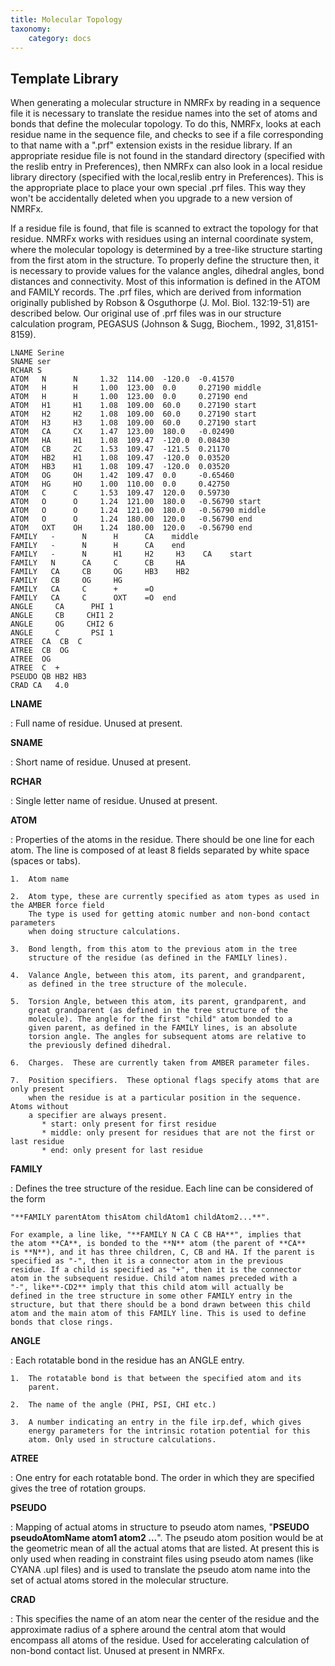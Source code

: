 ```yaml
---
title: Molecular Topology
taxonomy:
    category: docs
---
```

## Template Library

When generating a molecular structure in NMRFx by reading in a
sequence file it is necessary to translate the residue names into the
set of atoms and bonds that define the molecular topology. To do this,
NMRFx, looks at each residue name in the sequence file, and checks to
see if a file corresponding to that name with a ".prf" extension exists
in the residue library. If an appropriate residue file is not found in
the standard directory (specified with the reslib entry in Preferences),
then NMRFx can also look in a local residue library directory
(specified with the local,reslib entry in Preferences). This is the
appropriate place to place your own special .prf files. This way they
won't be accidentally deleted when you upgrade to a new version of
NMRFx.

If a residue file is found, that file is scanned to extract the topology
for that residue. NMRFx works with residues using an internal
coordinate system, where the molecular topology is determined by a
tree-like structure starting from the first atom in the structure. To
properly define the structure then, it is necessary to provide values
for the valance angles, dihedral angles, bond distances and
connectivity. Most of this information is defined in the ATOM and FAMILY
records. The .prf files, which are derived from information originally
published by Robson & Osguthorpe (J. Mol. Biol. 132:19-51) are described
below. Our original use of .prf files was in our structure calculation
program, PEGASUS (Johnson & Sugg, Biochem., 1992, 31,8151-8159). 

    LNAME Serine
    SNAME ser
    RCHAR S
    ATOM   N      N     1.32  114.00  -120.0  -0.41570
    ATOM   H      H     1.00  123.00  0.0     0.27190 middle
    ATOM   H      H     1.00  123.00  0.0     0.27190 end
    ATOM   H1     H1    1.08  109.00  60.0    0.27190 start
    ATOM   H2     H2    1.08  109.00  60.0    0.27190 start
    ATOM   H3     H3    1.08  109.00  60.0    0.27190 start
    ATOM   CA     CX    1.47  123.00  180.0   -0.02490
    ATOM   HA     H1    1.08  109.47  -120.0  0.08430
    ATOM   CB     2C    1.53  109.47  -121.5  0.21170
    ATOM   HB2    H1    1.08  109.47  -120.0  0.03520
    ATOM   HB3    H1    1.08  109.47  -120.0  0.03520
    ATOM   OG     OH    1.42  109.47  0.0     -0.65460
    ATOM   HG     HO    1.00  110.00  0.0     0.42750
    ATOM   C      C     1.53  109.47  120.0   0.59730
    ATOM   O      O     1.24  121.00  180.0   -0.56790 start
    ATOM   O      O     1.24  121.00  180.0   -0.56790 middle
    ATOM   O      O     1.24  180.00  120.0   -0.56790 end
    ATOM   OXT    OH    1.24  180.00  120.0   -0.56790 end
    FAMILY   -      N      H      CA    middle
    FAMILY   -      N      H      CA    end
    FAMILY   -      N      H1     H2     H3    CA    start
    FAMILY   N      CA     C      CB     HA
    FAMILY   CA     CB     OG     HB3    HB2
    FAMILY   CB     OG     HG
    FAMILY   CA     C      +      =O
    FAMILY   CA     C      OXT    =O  end
    ANGLE     CA      PHI 1
    ANGLE     CB     CHI1 2
    ANGLE     OG     CHI2 6
    ANGLE     C       PSI 1
    ATREE  CA  CB  C
    ATREE  CB  OG
    ATREE  OG
    ATREE  C  +
    PSEUDO QB HB2 HB3
    CRAD CA   4.0
                

**LNAME**

:   Full name of residue. Unused at present.

**SNAME**

:   Short name of residue. Unused at present.

**RCHAR**

:   Single letter name of residue. Unused at present.

**ATOM**

:   Properties of the atoms in the residue. There should be one line for
    each atom. The line is composed of at least 8 fields separated by white space
    (spaces or tabs).

    1.  Atom name

    2.  Atom type, these are currently specified as atom types as used in the AMBER force field 
        The type is used for getting atomic number and non-bond contact parameters 
        when doing structure calculations.

    3.  Bond length, from this atom to the previous atom in the tree
        structure of the residue (as defined in the FAMILY lines).

    4.  Valance Angle, between this atom, its parent, and grandparent,
        as defined in the tree structure of the molecule.

    5.  Torsion Angle, between this atom, its parent, grandparent, and
        great grandparent (as defined in the tree structure of the
        molecule). The angle for the first "child" atom bonded to a
        given parent, as defined in the FAMILY lines, is an absolute
        torsion angle. The angles for subsequent atoms are relative to
        the previously defined dihedral.

    6.  Charges.  These are currently taken from AMBER parameter files.

    7.  Position specifiers.  These optional flags specify atoms that are only present 
        when the residue is at a particular position in the sequence.  Atoms without 
        a specifier are always present.
           * start: only present for first residue
           * middle: only present for residues that are not the first or last residue
           * end: only present for last residue
        
	

**FAMILY**

:   Defines the tree structure of the residue. Each line can be
    considered of the form

    "**FAMILY parentAtom thisAtom childAtom1 childAtom2...**".

    For example, a line like, "**FAMILY N CA C CB HA**", implies that
    the atom **CA**, is bonded to the **N** atom (the parent of **CA**
    is **N**), and it has three children, C, CB and HA. If the parent is
    specified as "-", then it is a connector atom in the previous
    residue. If a child is specified as "+", then it is the connector
    atom in the subsequent residue. Child atom names preceded with a
    "-", like**-CD2** imply that this child atom will actually be
    defined in the tree structure in some other FAMILY entry in the
    structure, but that there should be a bond drawn between this child
    atom and the main atom of this FAMILY line. This is used to define
    bonds that close rings.

**ANGLE**

:   Each rotatable bond in the residue has an ANGLE entry.

    1.  The rotatable bond is that between the specified atom and its
        parent.

    2.  The name of the angle (PHI, PSI, CHI etc.)

    3.  A number indicating an entry in the file irp.def, which gives
        energy parameters for the intrinsic rotation potential for this
        atom. Only used in structure calculations.

**ATREE**

:   One entry for each rotatable bond. The order in which they are
    specified gives the tree of rotation groups.

**PSEUDO**

:   Mapping of actual atoms in structure to pseudo atom names, "**PSEUDO
    pseudoAtomName atom1 atom2 ...**". The pseudo atom position would be
    at the geometric mean of all the actual atoms that are listed. At
    present this is only used when reading in constraint files using
    pseudo atom names (like CYANA .upl files) and is used to translate
    the pseudo atom name into the set of actual atoms stored in the
    molecular structure.

**CRAD**

:   This specifies the name of an atom near the center of the residue
    and the approximate radius of a sphere around the central atom that
    would encompass all atoms of the residue. Used for accelerating
    calculation of non-bond contact list. Unused at present in NMRFx.


